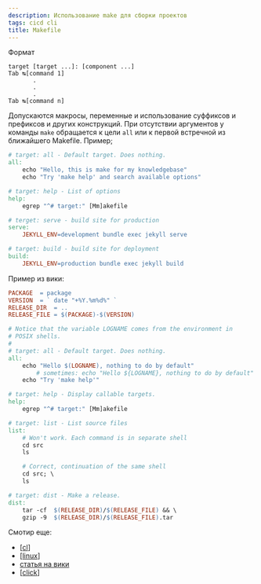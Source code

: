 ```yaml
---
description: Использование make для сборки проектов
tags: cicd cli
title: Makefile
---
```

Формат

```shell
target [target ...]: [component ...]
Tab ↹[command 1]
	   .
	   .
	   .
Tab ↹[command n]
```

Допускаются макросы, переменные и использование суффиксов и префиксов и других конструкций. При отсутствии аргументов у команды `make` обращается к цели `all` или к первой встречной из ближайшего Makefile. Пример;

```makefile
# target: all - Default target. Does nothing.
all:
	echo "Hello, this is make for my knowledgebase"
	echo "Try 'make help' and search available options"

# target: help - List of options
help:
	egrep "^# target:" [Mm]akefile

# terget: serve - build site for production
serve:
	JEKYLL_ENV=development bundle exec jekyll serve

# target: build - build site for deployment
build:
	JEKYLL_ENV=production bundle exec jekyll build
```

Пример из вики:

```makefile
PACKAGE	 = package
VERSION	 = ` date "+%Y.%m%d%" `
RELEASE_DIR  = ..
RELEASE_FILE = $(PACKAGE)-$(VERSION)

# Notice that the variable LOGNAME comes from the environment in
# POSIX shells.
#
# target: all - Default target. Does nothing.
all:
	echo "Hello $(LOGNAME), nothing to do by default"
		# sometimes: echo "Hello ${LOGNAME}, nothing to do by default"
	echo "Try 'make help'"

# target: help - Display callable targets.
help:
	egrep "^# target:" [Mm]akefile

# target: list - List source files
list:
	# Won't work. Each command is in separate shell
	cd src
	ls

	# Correct, continuation of the same shell
	cd src; \
	ls

# target: dist - Make a release.
dist:
	tar -cf  $(RELEASE_DIR)/$(RELEASE_FILE) && \
	gzip -9  $(RELEASE_DIR)/$(RELEASE_FILE).tar
```

Смотир еще:

- [[cl]]
- [[linux]]
- [статья на вики](https://en.wikipedia.org/wiki/Make_(software))
- [[click]]

[//begin]: # "Autogenerated link references for markdown compatibility"
[cl]: cl "ci/cd - непрервыная интеграция"
[linux]: ../lists/linux "Linux"
[click]: click "Click интерфейс командной строки"
[//end]: # "Autogenerated link references"